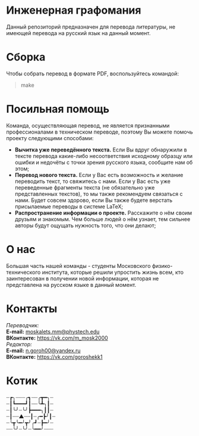 # Инженерная графомания
Данный репозиторий предназначен для перевода литературы, не имеющей перевода на русский язык на данный момент.
# Сборка
Чтобы собрать перевод в формате PDF, воспользуйтесь командой:
>make
# Посильная помощь
Команда, осуществляющая перевод, не является признанными профессионалами в техническом переводе, поэтому Вы можете помочь проекту следующими способами:
* **Вычитка уже переведённого текста.** Если Вы вдруг обнаружили в тексте перевода какие-либо несоответствия исходному образцу или ошибки и недочёты с точки зрения русского языка, сообщите нам об этом;
* **Перевод нового текста.** Если у Вас есть возможность и желание переводить текст, то свяжитесь с нами. Если у Вас есть уже переведенные фрагменты текста (не обязательно уже представленных текстов), то мы также рекомендуем связаться с нами. Будет совсем здорово, если Вы также будете верстать присылаемые переводы в системе LaTeX;
* **Распространение информации о проекте.** Расскажите о нём своим друзьям и знакомым. Чем больше людей о нём узнает, тем сильнее авторы будут ощущать нужность того, что они делают;
# О нас
Большая часть нашей команды - студенты Московского физико-технического института, которые решили упростить жизнь всем, кто заинтересован в получении новой информации, которая не представлена на русском языке в данный момент.
# Контакты
*Переводчик:*  
**E-mail:** moskalets.mm@phystech.edu  
**ВКонтакте:** https://vk.com/m_mosk2000  
*Редактор:*  
**E-mail:** n.goroh00@yandex.ru  
**ВКонтакте:** https://vk.com/goroshekk1  
# Котик
┈┏╮┈┈┈╭┓┈┈╭┳━╮┈  
┈┃┗━━━┛┃┈┈╰┻╮┃┈  
┈┃╰╯┈╰╯┣━━━╮┃┃┈  
┈┃┈┈▲┈┈┃┈╭━┣╯┃┈  
┈╰┳╰━╯┳╯╭┛┈┣━╯┈  
┈┈╰╯┈╰╯┈╰━━╯┈┈┈  
